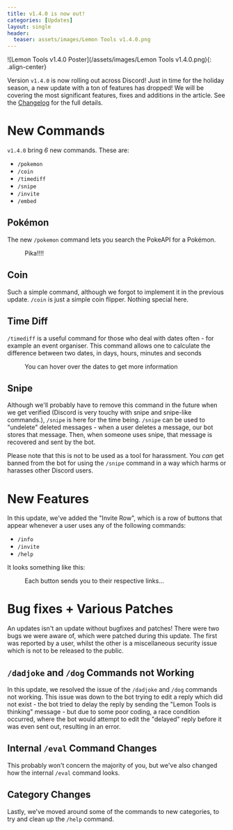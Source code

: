```yaml
---
title: v1.4.0 is now out!
categories: [Updates]
layout: single
header:
  teaser: assets/images/Lemon Tools v1.4.0.png
---
```


![Lemon Tools v1.4.0 Poster](/assets/images/Lemon Tools v1.4.0.png){: .align-center}

Version `v1.4.0` is now rolling out across Discord! Just in time for the holiday season, a new update with a ton of features has dropped! We will be covering the most significant features, fixes and additions in the article. See the [Changelog](/changelog) for the full details.

# New Commands

`v1.4.0` bring _6_ new commands. These are:

- `/pokemon`
- `/coin`
- `/timediff`
- `/snipe`
- `/invite`
- `/embed`

## Pokémon

The new `/pokemon` command lets you search the PokeAPI for a Pokémon.

<figure>
  <img src="{{site.baseurl}}assets/images/2021-12-3-pokemon.png" alt="">
  <figcaption>Pika!!!!</figcaption>
</figure>

## Coin

Such a simple command, although we forgot to implement it in the previous update. `/coin` is just a simple coin flipper. Nothing special here.

## Time Diff

`/timediff` is a useful command for those who deal with dates often - for example an event organiser. This command allows one to calculate the difference between two dates, in days, hours, minutes and seconds

<figure>
  <img src="{{site.baseurl}}assets/images/2021-12-3-timediff.png" alt="">
  <figcaption>You can hover over the dates to get more information</figcaption>
</figure>

## Snipe

Although we'll probably have to remove this command in the future when we get verified (Discord is very touchy with snipe and snipe-like commands.), `/snipe` is here for the time being. `/snipe` can be used to "undelete" deleted messages - when a user deletes a message, our bot stores that message. Then, when someone uses snipe, that message is recovered and sent by the bot.

Please note that this is not to be used as a tool for harassment. You _can_ get banned from the bot for using the `/snipe` command in a way which harms or harasses other Discord users.

# New Features

In this update, we've added the "Invite Row", which is a row of buttons that appear whenever a user uses any of the following commands:

- `/info`
- `/invite`
- `/help`

It looks something like this:

<figure>
  <img src="{{site.baseurl}}assets/images/2021-12-3-inviterow.png" alt="">
  <figcaption>Each button sends you to their respective links...</figcaption>
</figure>

# Bug fixes + Various Patches

An updates isn't an update without bugfixes and patches! There were two bugs we were aware of, which were patched during this update. The first was reported by a user, whilst the other is a miscellaneous security issue which is not to be released to the public.

## `/dadjoke` and `/dog` Commands not Working

In this update, we resolved the issue of the `/dadjoke` and `/dog` commands not working. This issue was down to the bot trying to edit a reply which did not exist - the bot tried to delay the reply by sending the "Lemon Tools is thinking" message - but due to some poor coding, a race condition occurred, where the bot would attempt to edit the "delayed" reply before it was even sent out, resulting in an error.

## Internal `/eval` Command Changes

This probably won't concern the majority of you, but we've also changed how the internal `/eval` command looks.

## Category Changes

Lastly, we've moved around some of the commands to new categories, to try and clean up the `/help` command.
